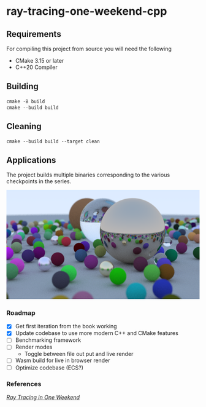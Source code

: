 # ray-tracing-one-weekend-cpp

## Requirements

For compiling this project from source you will need the following

- CMake 3.15 or later
- C++20 Compiler

## Building

```shell
cmake -B build
cmake --build build
```

## Cleaning

```shell
cmake --build build --target clean
```

## Applications

The project builds multiple binaries corresponding to the various checkpoints in the series.

![Output of final render with ray depth of 10](resources/final_scene.png)

### Roadmap

- [x] Get first iteration from the book working
- [x] Update codebase to use more modern C++ and CMake features
- [ ] Benchmarking framework
- [ ] Render modes
  - Toggle between file out put and live render
- [ ] Wasm build for live in browser render
- [ ] Optimize codebase (ECS?)

### References

[_Ray Tracing in One Weekend_](https://raytracing.github.io/books/RayTracingInOneWeekend.html)
